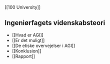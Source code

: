 [[100 University]]

## Ingeniørfagets videnskabsteori
- [[Hvad er AGI]]
- [[Er det muligt]]
- [[De etiske overvejelser i AGI]]
- [[Konklusion]]
- [[Rapport]]